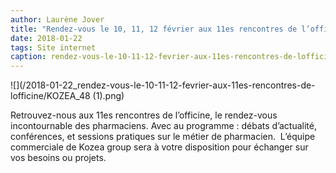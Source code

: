 ```yaml
---
author: Laurène Jover
title: "Rendez-vous le 10, 11, 12 février aux 11es rencontres de l’officine"
date: 2018-01-22
tags: Site internet
caption: rendez-vous-le-10-11-12-fevrier-aux-11es-rencontres-de-lofficine.webp
---
```


![](/2018-01-22_rendez-vous-le-10-11-12-fevrier-aux-11es-rencontres-de-lofficine/KOZEA_48 (1).png)

Retrouvez-nous aux 11es rencontres de l’officine, le rendez-vous incontournable des pharmaciens. Avec au programme : débats d’actualité, conférences, et sessions pratiques sur le métier de pharmacien.  L’équipe commerciale de Kozea group sera à votre disposition pour échanger sur vos besoins ou projets.
